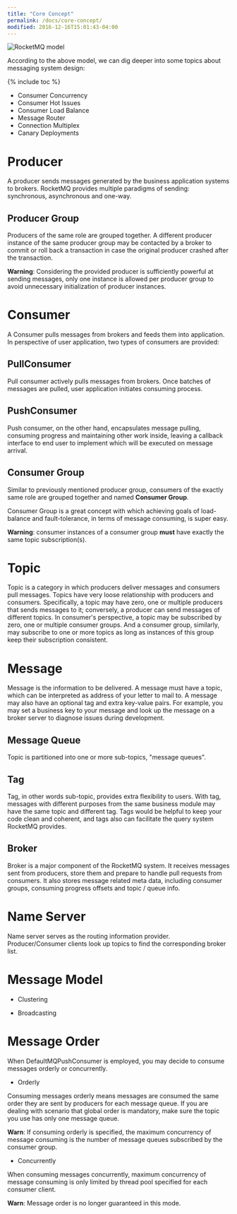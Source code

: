 ```yaml
---
title: "Core Concept"
permalink: /docs/core-concept/
modified: 2016-12-16T15:01:43-04:00
---
```


![RocketMQ model](/assets/images/rmq-model.png)

According to the above model, we can dig deeper into some topics about messaging system design:

{% include toc %}

* Consumer Concurrency
* Consumer Hot Issues
* Consumer Load Balance
* Message Router
* Connection Multiplex
* Canary Deployments

# Producer

A producer sends messages generated by the business application systems to brokers. RocketMQ provides multiple paradigms of sending: synchronous, asynchronous and one-way. 

## Producer Group

Producers of the same role are grouped together. A different producer instance of the same producer group may be contacted by a broker to commit or roll back a transaction in case the original producer crashed after the transaction. 

**Warning**: Considering the provided producer is sufficiently powerful at sending messages, only one instance is allowed per producer group to avoid unnecessary initialization of producer instances.

# Consumer

A Consumer pulls messages from brokers and feeds them into application. In perspective of user application, two types of consumers are provided:  

## PullConsumer

  Pull consumer actively pulls messages from brokers. Once batches of messages are pulled, user application initiates consuming process.

## PushConsumer

  Push consumer, on the other hand, encapsulates message pulling, consuming progress and maintaining other work inside, leaving a callback interface to end user to implement which will be executed on message arrival.

## Consumer Group

Similar to previously mentioned producer group, consumers of the exactly same role are grouped together and named **Consumer Group**. 

Consumer Group is a great concept with which achieving goals of load-balance and fault-tolerance, in terms of message consuming, is super easy. 

**Warning**: consumer instances of a consumer group **must** have exactly the same topic subscription(s).

# Topic

Topic is a category in which producers deliver messages and consumers pull messages. Topics have very loose relationship with producers and consumers. Specifically, a topic may have zero, one or multiple producers that sends messages to it; conversely, a producer can send messages of different topics. In consumer's perspective, a topic may be subscribed by zero, one or multiple consumer groups. And a consumer group, similarly, may subscribe to one or more topics as long as instances of this group keep their subscription consistent. 

# Message
    
Message is the information to be delivered. A message must have a topic, which can be interpreted as address of your letter to mail to. A message may also have an optional tag and extra key-value pairs. For example, you may set a business key to your message and look up the message on a broker server to diagnose issues during development.

## Message Queue

Topic is partitioned into one or more sub-topics, "message queues".

## Tag

Tag, in other words sub-topic, provides extra flexibility to users. With tag, messages with different purposes from the same business module may have the same topic and different tag. Tags would be helpful to keep your code clean and coherent, and tags also can facilitate the query system RocketMQ provides.

## Broker

Broker is a major component of the RocketMQ system. It receives messages sent from producers, store them and prepare to handle pull requests from consumers. It also stores message related meta data, including consumer groups, consuming progress offsets and topic / queue info.

# Name Server

Name server serves as the routing information provider. Producer/Consumer clients look up topics to find the corresponding broker list.

# Message Model

* Clustering

* Broadcasting

# Message Order

When DefaultMQPushConsumer is employed, you may decide to consume messages orderly or concurrently. 
   
* Orderly
    
Consuming messages orderly means messages are consumed the same order they are sent by producers for each message queue. If you are dealing with scenario that global order is mandatory, make sure the topic you use has only one message queue.

**Warn**: If consuming orderly is specified, the maximum concurrency of message consuming is the number of message queues subscribed by the consumer group. 

* Concurrently
   
When consuming messages concurrently, maximum concurrency of message consuming is only limited by thread pool specified for each consumer client.

**Warn**: Message order is no longer guaranteed in this mode.

